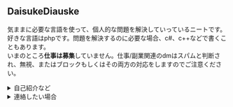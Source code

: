 ## DaisukeDiauske

気ままに必要な言語を使って、個人的な問題を解決していっているニートです。  
好きな言語はphpです。問題を解決するのに必要な場合、c#、c++などで書くこともあります。  
いまのところ**仕事は募集**していません。仕事/副業関連のdmはスパムと判断され、無視、またはブロックもしくはその両方の対応をしますのでご注意ください。  

<details>

<summary>自己紹介など</summary>

## リポジトリ紹介
### MultiCommentViewer  
2024年8月ごろに、必要そうな人が多いという理由でc#を使ってマルチコメントビュワーの暫定ニコ生対応版を書きました。  
https://github.com/DaisukeDaisuke/MultiCommentViewer/releases/tag/0.6.37a

## dq9バトルエミュレータプロジェクト
「私の好きな配信者を助けれる」という理由で始まったdq9のバトルエミュレータプロジェクトは、2024年後半、私が主に従事していたプロジェクトです。  
c++で書かれています。  
https://github.com/DaisukeDaisuke/dq9BattleEmulatorCollection.cpp

## ライセンスの方針について
私が著作権を持つプロジェクトでは寛容なライセンスを使うことにしています。  
MITライセンス、unlicenseなどを好みます。  

## 従事してきたプロジェクトメモ

#### 2025年3月~
dq9バトルエミュレータ(c++)

#### 2025年1月3日~
pmmp関連(php)

#### 2023年10月~
dq9界隈のQOL上昇に貢献など、途中でMultiCommentViewerニコ生対応版作ったりするなどした

#### 2023年~
pmmp関連(php)


</details>

<details>

<summary>連絡したい場合</summary>

## 連絡先
### 緊急ではない場合
**Twitterのdmでご連絡**ください  
メッセージリクエストシステムにより気づけないので、dmが届いており、適切であれば1~2週間程度で返信します。  
**仕事/副業関連は無視またはブロックまたはその両方の対応をします**のでご注意ください。  
また、不適切な画像等を送信した場合通報しますのでご注意ください。   
https://x.com/Daisuke76897125  

### 緊急の場合
dmcaの警告など、緊急で対処が必要なタスクが発生した場合、**Sure-Contactの「Open a blank issue」からご連絡**ください。   
これにはGithubアカウントが必要です。    
Sure-Contactへの連絡は一般公開されますので、これには絶対個人情報は含めないでください。  
また、広告的な内容を送信、Sure-Contactで宣伝を行うことはGithubコミュニティガイドライン等に違反しますので、これに該当する場合、通報させていただきます。   
自作の告知システムにより、10分以内、深夜の場合は朝起床してすぐに対応を検討させていただきます。   
Github コミュニティガイドラインに違反しないことを確認の上で送信してください        
これは一般公開され、投稿者側からはアカウント削除しても、投稿を削除できませんので、この連絡先はよく考えて使用してください       
また、Sure-Contactの返信はissueへの返信という形で行わさせていただきますので、作成後に移動したurlをメモの上、Githubアカウントは削除しないでください  
https://github.com/DaisukeDaisuke/Sure-Contact/issues/new/choose    


</details>


<!--
**DaisukeDaisuke/DaisukeDaisuke** is a ✨ _special_ ✨ repository because its `README.md` (this file) appears on your GitHub profile.

Here are some ideas to get you started:

- 🔭 I’m currently working on ...
- 🌱 I’m currently learning ...
- 👯 I’m looking to collaborate on ...
- 🤔 I’m looking for help with ...
- 💬 Ask me about ...
- 📫 How to reach me: ...
- 😄 Pronouns: ...
- ⚡ Fun fact: ...
-->
